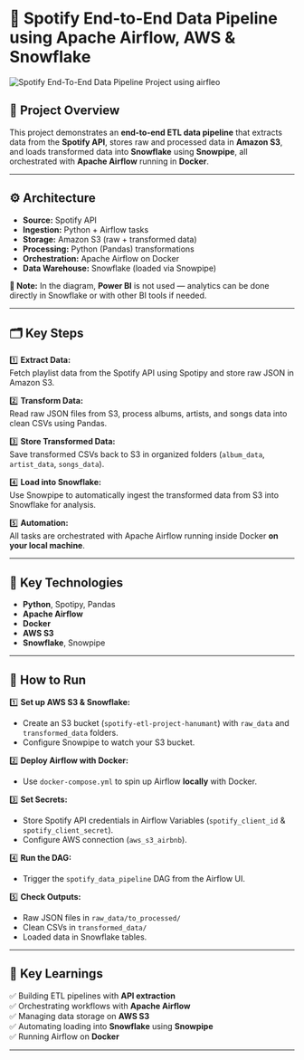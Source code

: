 # 🎵 Spotify End-to-End Data Pipeline using Apache Airflow, AWS & Snowflake

![Spotify End-To-End Data Pipeline Project using airfleo](https://github.com/user-attachments/assets/a506bd49-14d4-43bd-a4be-34d80c41ca46)


## 📌 Project Overview

This project demonstrates an **end-to-end ETL data pipeline** that extracts data from the **Spotify API**, stores raw and processed data in **Amazon S3**, and loads transformed data into **Snowflake** using **Snowpipe**, all orchestrated with **Apache Airflow** running in **Docker**.

---

## ⚙️ **Architecture**

- **Source:** Spotify API  
- **Ingestion:** Python + Airflow tasks  
- **Storage:** Amazon S3 (raw + transformed data)  
- **Processing:** Python (Pandas) transformations  
- **Orchestration:** Apache Airflow on Docker  
- **Data Warehouse:** Snowflake (loaded via Snowpipe)

**🔗 Note:** In the diagram, **Power BI** is not used — analytics can be done directly in Snowflake or with other BI tools if needed.

---

## 🗂️ **Key Steps**

1️⃣ **Extract Data:**  
Fetch playlist data from the Spotify API using Spotipy and store raw JSON in Amazon S3.

2️⃣ **Transform Data:**  
Read raw JSON files from S3, process albums, artists, and songs data into clean CSVs using Pandas.

3️⃣ **Store Transformed Data:**  
Save transformed CSVs back to S3 in organized folders (`album_data`, `artist_data`, `songs_data`).

4️⃣ **Load into Snowflake:**  
Use Snowpipe to automatically ingest the transformed data from S3 into Snowflake for analysis.

5️⃣ **Automation:**  
All tasks are orchestrated with Apache Airflow running inside Docker **on your local machine**.

---

## 🐍 **Key Technologies**

- **Python**, Spotipy, Pandas
- **Apache Airflow**
- **Docker**
- **AWS S3**
- **Snowflake**, Snowpipe

---


## 🚀 **How to Run**

1️⃣ **Set up AWS S3 & Snowflake:**  
- Create an S3 bucket (`spotify-etl-project-hanumant`) with `raw_data` and `transformed_data` folders.  
- Configure Snowpipe to watch your S3 bucket.

2️⃣ **Deploy Airflow with Docker:**  
- Use `docker-compose.yml` to spin up Airflow **locally** with Docker.

3️⃣ **Set Secrets:**  
- Store Spotify API credentials in Airflow Variables (`spotify_client_id` & `spotify_client_secret`).  
- Configure AWS connection (`aws_s3_airbnb`).

4️⃣ **Run the DAG:**  
- Trigger the `spotify_data_pipeline` DAG from the Airflow UI.

5️⃣ **Check Outputs:**  
- Raw JSON files in `raw_data/to_processed/`  
- Clean CSVs in `transformed_data/`  
- Loaded data in Snowflake tables.

---

## 🔑 **Key Learnings**

✅ Building ETL pipelines with **API extraction**  
✅ Orchestrating workflows with **Apache Airflow**  
✅ Managing data storage on **AWS S3**  
✅ Automating loading into **Snowflake** using **Snowpipe**  
✅ Running Airflow on **Docker**

---



